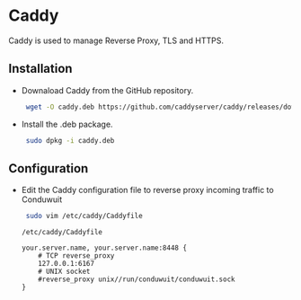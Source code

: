 # Caddy

Caddy is used to manage Reverse Proxy, TLS and HTTPS.

## Installation

- Downaload Caddy from the GitHub repository.

    ```sh
     wget -O caddy.deb https://github.com/caddyserver/caddy/releases/download/v2.8.4/caddy_2.8.4_linux_arm64.deb
    ```

- Install the .deb package.

  ```sh
   sudo dpkg -i caddy.deb
  ```

## Configuration

- Edit the Caddy configuration file to reverse proxy incoming traffic to Conduwuit
  
  ```sh
   sudo vim /etc/caddy/Caddyfile
  ```

  ```
  /etc/caddy/Caddyfile

  your.server.name, your.server.name:8448 {
      # TCP reverse_proxy
      127.0.0.1:6167
      # UNIX socket
      #reverse_proxy unix//run/conduwuit/conduwuit.sock
  }
  ```
